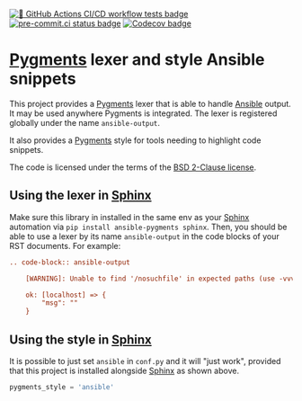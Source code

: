 [![🧪 GitHub Actions CI/CD workflow tests badge]][GHA workflow runs list]
[![pre-commit.ci status badge]][pre-commit.ci results page]
[![Codecov badge]][Codecov coverage page]

# [Pygments] lexer and style Ansible snippets

This project provides a [Pygments] lexer that is able to handle
[Ansible] output. It may be used anywhere Pygments is integrated.
The lexer is registered globally under the name `ansible-output`.

It also provides a [Pygments] style for tools needing to highlight
code snippets.

The code is licensed under the terms of the [BSD 2-Clause license].

## Using the lexer in [Sphinx]

Make sure this library in installed in the same env as your [Sphinx]
automation via `pip install ansible-pygments sphinx`. Then, you should
be able to use a lexer by its name `ansible-output` in the code blocks
of your RST documents. For example:

```rst
.. code-block:: ansible-output

    [WARNING]: Unable to find '/nosuchfile' in expected paths (use -vvvvv to see paths)

    ok: [localhost] => {
        "msg": ""
    }
```

## Using the style in [Sphinx]

It is possible to just set `ansible` in `conf.py` and it will "just
work", provided that this project is installed alongside [Sphinx] as
shown above.

```python
pygments_style = 'ansible'
```

[Codecov badge]:
https://img.shields.io/codecov/c/github/ansible-community/ansible-pygments
[Codecov coverage page]:
https://codecov.io/gh/ansible-community/ansible-pygments

[🧪 GitHub Actions CI/CD workflow tests badge]:
https://github.com/ansible-community/ansible-pygments/actions/workflows/ci-cd.yml/badge.svg?branch=main&event=push
[GHA workflow runs list]: https://github.com/ansible-community/ansible-pygments/actions/workflows/ci-cd.yml?query=branch%3Amain

[pre-commit.ci results page]:
https://results.pre-commit.ci/latest/github/ansible-community/ansible-pygments/main
[pre-commit.ci status badge]:
https://results.pre-commit.ci/badge/github/ansible-community/ansible-pygments/main.svg

[Ansible]: https://www.ansible.com/?utm_medium=github-or-pypi&utm_source=ansible-pygments--readme
[Pygments]: https://pygments.org
[Sphinx]: https://www.sphinx-doc.org
[BSD 2-Clause license]: https://opensource.org/licenses/BSD-2-Clause
